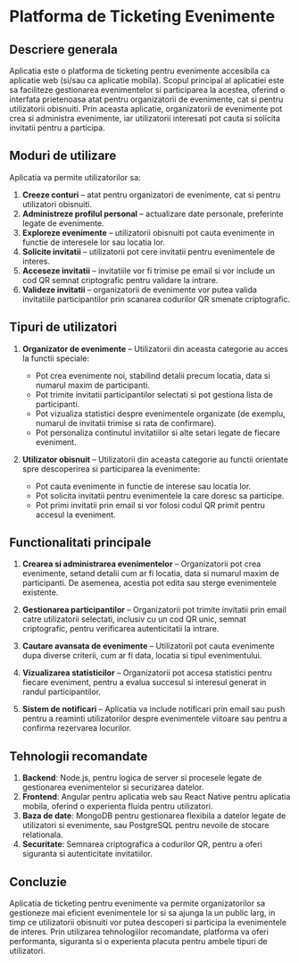 # Platforma de Ticketing Evenimente

## Descriere generala
Aplicatia este o platforma de ticketing pentru evenimente accesibila ca aplicatie web (si/sau ca aplicatie mobila). Scopul principal al aplicatiei este sa faciliteze gestionarea evenimentelor si participarea la acestea, oferind o interfata prietenoasa atat pentru organizatorii de evenimente, cat si pentru utilizatorii obisnuiti. Prin aceasta aplicatie, organizatorii de evenimente pot crea si administra evenimente, iar utilizatorii interesati pot cauta si solicita invitatii pentru a participa.

## Moduri de utilizare
Aplicatia va permite utilizatorilor sa:
1. **Creeze conturi** – atat pentru organizatori de evenimente, cat si pentru utilizatori obisnuiti.
2. **Administreze profilul personal** – actualizare date personale, preferinte legate de evenimente.
3. **Exploreze evenimente** – utilizatorii obisnuiti pot cauta evenimente in functie de interesele lor sau locatia lor.
4. **Solicite invitatii** – utilizatorii pot cere invitatii pentru evenimentele de interes.
5. **Acceseze invitatii** – invitatiile vor fi trimise pe email si vor include un cod QR semnat criptografic pentru validare la intrare.
6. **Valideze invitatii** –  organizatorii de evenimente vor putea valida invitatiile participantilor prin scanarea codurilor QR smenate criptografic.

## Tipuri de utilizatori
1. **Organizator de evenimente** – Utilizatorii din aceasta categorie au acces la functii speciale:
   - Pot crea evenimente noi, stabilind detalii precum locatia, data si numarul maxim de participanti.
   - Pot trimite invitatii participantilor selectati si pot gestiona lista de participanti.
   - Pot vizualiza statistici despre evenimentele organizate (de exemplu, numarul de invitatii trimise si rata de confirmare).
   - Pot personaliza continutul invitatiilor si alte setari legate de fiecare eveniment.

2. **Utilizator obisnuit** – Utilizatorii din aceasta categorie au functii orientate spre descoperirea si participarea la evenimente:
   - Pot cauta evenimente in functie de interese sau locatia lor.
   - Pot solicita invitatii pentru evenimentele la care doresc sa participe.
   - Pot primi invitatii prin email si vor folosi codul QR primit pentru accesul la eveniment.

## Functionalitati principale
1. **Crearea si administrarea evenimentelor** – Organizatorii pot crea evenimente, setand detalii cum ar fi locatia, data si numarul maxim de participanti. De asemenea, acestia pot edita sau sterge evenimentele existente.
   
2. **Gestionarea participantilor** – Organizatorii pot trimite invitatii prin email catre utilizatorii selectati, inclusiv cu un cod QR unic, semnat criptografic, pentru verificarea autenticitatii la intrare.
   
3. **Cautare avansata de evenimente** – Utilizatorii pot cauta evenimente dupa diverse criterii, cum ar fi data, locatia si tipul evenimentului.

4. **Vizualizarea statisticilor** – Organizatorii pot accesa statistici pentru fiecare eveniment, pentru a evalua succesul si interesul generat in randul participantilor.

5. **Sistem de notificari** – Aplicatia va include notificari prin email sau push pentru a reaminti utilizatorilor despre evenimentele viitoare sau pentru a confirma rezervarea locurilor.

## Tehnologii recomandate
1. **Backend**: Node.js, pentru logica de server si procesele legate de gestionarea evenimentelor si securizarea datelor.
2. **Frontend**: Angular pentru aplicatia web sau React Native pentru aplicatia mobila, oferind o experienta fluida pentru utilizatori.
3. **Baza de date**: MongoDB pentru gestionarea flexibila a datelor legate de utilizatori si evenimente, sau PostgreSQL pentru nevoile de stocare relationala.
4. **Securitate**: Semnarea criptografica a codurilor QR, pentru a oferi siguranta si autenticitate invitatiilor.

## Concluzie
Aplicatia de ticketing pentru evenimente va permite organizatorilor sa gestioneze mai eficient evenimentele lor si sa ajunga la un public larg, in timp ce utilizatorii obisnuiti vor putea descoperi si participa la evenimentele de interes. Prin utilizarea tehnologiilor recomandate, platforma va oferi performanta, siguranta si o experienta placuta pentru ambele tipuri de utilizatori.
